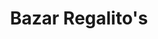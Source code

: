 ---
title: "Bazar Regalito's"
url: /ciudad-autonoma-de-buenos-aires/bazar-regalitos/
shop: regalo
---